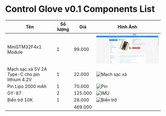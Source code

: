 # Control Glove v0.1 Components List

| Tên                                           | Số lượng | Giá     | Hình Ảnh                                                                                                                                                                  |
| --------------------------------------------- | -------- | ------- | ------------------------------------------------------------------------------------------------------------------------------------------------------------------------- |
| MiniSTM32F4x1 Module                          | 1        | 99.000  | <img title="" src="module_stm32f4.png" alt="MiniSTM32F4x1" data-align="inline">                                                                                           |
| Mạch sạc xả 5V 2A Type-C cho pin lithium 4.2V | 1        | 22.000  | <img title="" src="file:///H:/OneDrive%20-%20hcmute.edu.vn/Desktop/5_DOF_Robot_Arm/control_glove/list/mach_sac_xa.png" alt="Mạch sạc xả" data-align="inline" width="395"> |
| Pin Lipo 2000 mAh                             | 1        | 70.000  | ![Pin](H:\OneDrive%20-%20hcmute.edu.vn\Desktop\5_DOF_Robot_Arm\control_glove\list\pin_lipo.png)                                                                           |
| GY-87                                         | 2        | 125.000 | ![IMU](H:\OneDrive%20-%20hcmute.edu.vn\Desktop\5_DOF_Robot_Arm\control_glove\list\imu.png)                                                                                |
| Biến trở 10K                                  | 1        | 28.000  | ![Biến trở](H:\OneDrive%20-%20hcmute.edu.vn\Desktop\5_DOF_Robot_Arm\control_glove\list\bien_tro.png)                                                                      |
|                                               |          | 469.000 |                                                                                                                                                                           |


